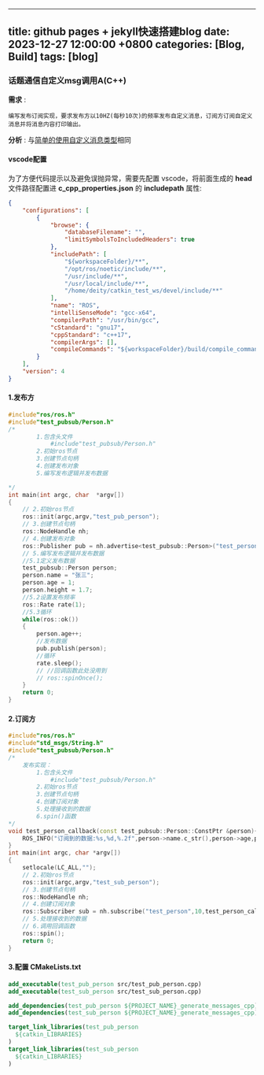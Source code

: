  ---
 title: github pages + jekyll快速搭建blog
 date: 2023-12-27 12:00:00 +0800
 categories: [Blog, Build]
 tags: [blog]
 ---
 
### 话题通信自定义msg调用A(C++)

__需求__ :

```
编写发布订阅实现，要求发布方以10HZ(每秒10次)的频率发布自定义消息，订阅方订阅自定义消息并将消息内容打印输出。
```

__分析__ :
与[简单的使用自定义消息类型](https://deity-weird.github.io/posts/%E7%AE%80%E5%8D%95%E7%9A%84%E8%AF%9D%E9%A2%98%E9%80%9A%E4%BF%A1%E7%9A%84%E5%9F%BA%E6%9C%AC%E6%93%8D%E4%BD%9C/)相同

#### vscode配置
为了方便代码提示以及避免误抛异常，需要先配置 vscode，将前面生成的  __head__ 文件路径配置进 __c_cpp_properties.json__ 的 __includepath__ 属性:

```json
{
    "configurations": [
        {
            "browse": {
                "databaseFilename": "",
                "limitSymbolsToIncludedHeaders": true
            },
            "includePath": [
                "${workspaceFolder}/**",
                "/opt/ros/noetic/include/**",
                "/usr/include/**",
                "/usr/local/include/**",
                "/home/deity/catkin_test_ws/devel/include/**"
            ],
            "name": "ROS",
            "intelliSenseMode": "gcc-x64",
            "compilerPath": "/usr/bin/gcc",
            "cStandard": "gnu17",
            "cppStandard": "c++17",
            "compilerArgs": [],
            "compileCommands": "${workspaceFolder}/build/compile_commands.json"
        }
    ],
    "version": 4
}
```
#### 1.发布方

```cpp
#include"ros/ros.h"
#include"test_pubsub/Person.h"
/*
        1.包含头文件
            #include"test_pubsub/Person.h"
        2.初始ros节点
        3.创建节点句柄
        4.创建发布对象
        5.编写发布逻辑并发布数据

*/
int main(int argc, char  *argv[])
{
    // 2.初始ros节点
    ros::init(argc,argv,"test_pub_person");
    // 3.创建节点句柄
    ros::NodeHandle nh;
    // 4.创建发布对象
    ros::Publisher pub = nh.advertise<test_pubsub::Person>("test_person",10);
    // 5.编写发布逻辑并发布数据    
    //5.1定义发布数据
    test_pubsub::Person person;
    person.name = "张三";
    person.age = 1;
    person.height = 1.7;
    //5.2设置发布频率
    ros::Rate rate(1);
    //5.3循环
    while(ros::ok())
    {
        person.age++;
        //发布数据
        pub.publish(person);
        //循环
        rate.sleep();
        // //回调函数此处没用到
        // ros::spinOnce();
    }
    return 0;
}

```

#### 2.订阅方

```cpp
#include"ros/ros.h"
#include"std_msgs/String.h"
#include"test_pubsub/Person.h"
/*
    发布实现：
        1.包含头文件
            #include"test_pubsub/Person.h"
        2.初始ros节点
        3.创建节点句柄
        4.创建订阅对象
        5.处理接收到的数据 
        6.spin()函数
*/
void test_person_callback(const test_pubsub::Person::ConstPtr &person){
    ROS_INFO("订阅到的数据:%s,%d,%.2f",person->name.c_str(),person->age,person->height);
}
int main(int argc, char *argv[])
{
    setlocale(LC_ALL,"");
    // 2.初始ros节点
    ros::init(argc,argv,"test_sub_person");
    // 3.创建节点句柄
    ros::NodeHandle nh;
    // 4.创建订阅对象
    ros::Subscriber sub = nh.subscribe("test_person",10,test_person_callback);
    // 5.处理接收到的数据     
    // 6.调用回调函数
    ros::spin();
    return 0;
}


```

#### 3.配置 CMakeLists.txt
```cmake
add_executable(test_pub_person src/test_pub_person.cpp)
add_executable(test_sub_person src/test_sub_person.cpp)

add_dependencies(test_pub_person ${PROJECT_NAME}_generate_messages_cpp)
add_dependencies(test_sub_person ${PROJECT_NAME}_generate_messages_cpp)

target_link_libraries(test_pub_person
  ${catkin_LIBRARIES}
)
target_link_libraries(test_sub_person
  ${catkin_LIBRARIES}
)
```
